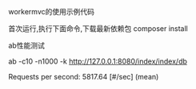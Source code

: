 workermvc的使用示例代码


首次运行,执行下面命令,下载最新依赖包
composer install

ab性能测试

ab -c10 -n1000 -k http://127.0.0.1:8080/index/index/db

Requests per second:    5817.64 [#/sec] (mean)